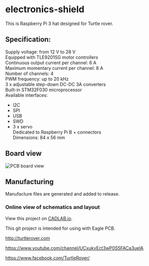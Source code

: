 
# electronics-shield
This is Raspberry Pi 3 hat designed for Turtle rover.  
## Specification:

Supply voltage: from 12 V to 28 V  
Equipped with TLE9201SG motor controllers  
Continuous output current per channel: 6 A  
Maximum momentary current per channel: 8 A  
Number of channels: 4  
PWM frequency: up to 20 kHz  
3 x adjustable step-down DC-DC 3A converters   
Built-in STM32F030 microprocessor  
Available interfaces:  
- I2C
- SPI
- USB
- SWD
- 3 x servo  
Dedicated to Raspberry Pi B + connectors  
Dimensions: 84 x 56 mm

## Board view
![PCB board view](https://i.imgur.com/RVwgbJY.png)

## Manufacturing
Manufacture files are generated and added to release.

### Online view of schematics and layout
View this project on [CADLAB.io](https://cadlab.io/project/1250). 

This git project is intended for using with Eagle PCB.

http://turtlerover.com

https://www.youtube.com/channel/UCxukvEct3wP0S5FACa3uelA

https://www.facebook.com/TurtleRover/

